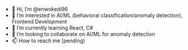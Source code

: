 - 👋 Hi, I’m @enwokedi96
- 👀 I’m interested in AI/ML (behavioral classification/anomaly detection), Frontend Development
- 🌱 I’m currently learning React, C#
- 💞️ I’m looking to collaborate on AI/ML for anomaly detection
- 📫 How to reach me (pending)

<!---
enwokedi96/enwokedi96 is a ✨ special ✨ repository because its `README.md` (this file) appears on your GitHub profile.
You can click the Preview link to take a look at your changes.
--->
